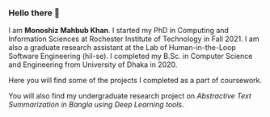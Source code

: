 ### Hello there 👋


I am **Monoshiz Mahbub Khan**. I started my PhD in Computing and Information Sciences at Rochester Institute of Technology in Fall 2021. I am also a graduate research assistant at the Lab of Human-in-the-Loop Software Engineering (hil-se). I completed my B.Sc. in Computer Science and Engineering from University of Dhaka in 2020.

Here you will find some of the projects I completed as a part of coursework.

You will also find my undergraduate research project on *Abstractive Text Summarization in Bangla using Deep Learning tools*.
